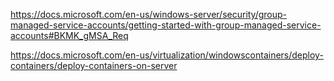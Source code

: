 https://docs.microsoft.com/en-us/windows-server/security/group-managed-service-accounts/getting-started-with-group-managed-service-accounts#BKMK_gMSA_Req

https://docs.microsoft.com/en-us/virtualization/windowscontainers/deploy-containers/deploy-containers-on-server

